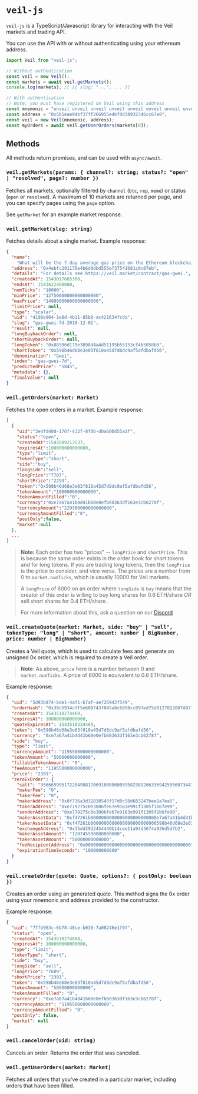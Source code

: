 # `veil-js`

`veil-js` is a TypeScript/Javascript library for interacting with the Veil markets and trading API.

You can use the API with or without authenticating using your ethereum address.

```typescript
import Veil from "veil-js";

// Without authentication
const veil = new Veil();
const markets = await veil.getMarkets();
console.log(markets); // [{ slug: "...", ... }]

// With authentication
// Note: you must have registered on Veil using this address
const mnemonic = "unveil unveil unveil unveil unveil unveil unveil unveil unveil unveil unveil unveil";
const address = "0x5b5eae94bf37ff266955e46fdd38932346cc67e8";
const veil = new Veil(mnemonic, address);
const myOrders = await veil.getUserOrders(markets[0]);
```

## Methods

All methods return promises, and can be used with `async/await`.

### `veil.getMarkets(params: { channel?: string; status?: "open" | "resolved", page?: number })`

Fetches all markets, optionally filtered by `channel` (`btc`, `rep`, `meme`) or status (`open` or `resolved`). A maximum of 10 markets are returned per page, and you can specify pages using the `page` option.

See `getMarket` for an example market response.

### `veil.getMarket(slug: string)`

Fetches details about a single market. Example response:
```json
{
  "name":
    "What will be the 7-day average gas price on the Ethereum blockchain at 12am UTC on December 1, 2018?",
  "address": "0x4ebfc291176e4b6d0dbd555ef37541681c0c07eb",
  "details": "For details see https://veil.market/contract/gas-gwei.",
  "createdAt": 1543017685308,
  "endsAt": 1543622400000,
  "numTicks": "10000",
  "minPrice": "12750000000000000000",
  "maxPrice": "14980000000000000000",
  "limitPrice": null,
  "type": "scalar",
  "uid": "4190e964-1e8d-4b11-85b8-ac421634fcda",
  "slug": "gas-gwei-7d-2018-12-01",
  "result": null,
  "longBuybackOrder": null,
  "shortBuybackOrder": null,
  "longToken": "0x88596d175e3098d4a4d51195b55153cf4b5058b8",
  "shortToken": "0x598b46d68e3e03f810a45d7d8dc9af5afdbafd56",
  "denomination": "Gwei",
  "index": "gas-gwei-7d",
  "predictedPrice": "5845",
  "metadata": {},
  "finalValue": null
}
```

### `veil.getOrders(market: Market)`

Fetches the open orders in a market. Example response:
```json
[  
  {  
    "uid":"3e4fd40d-176f-432f-8f0b-d0a600d55a1f",
    "status":"open",
    "createdAt":1543509213537,
    "expiresAt":100000000000000,
    "type":"limit",
    "tokenType":"short",
    "side":"buy",
    "longSide":"sell",
    "longPrice":"7707",
    "shortPrice":"2293",
    "token":"0x598b46d68e3e03f810a45d7d8dc9af5afdbafd56",
    "tokenAmount":"100000000000000",
    "tokenAmountFilled":"0",
    "currency":"0xe7a67a41b4d41b60e0efb60363df163e3cb6278f",
    "currencyAmount":"229300000000000000",
    "currencyAmountFilled":"0",
    "postOnly":false,
    "market":null
  },
  ...
]
```

> **Note:** Each order has two "prices" -- `longPrice` and `shortPrice`. This is because the same order exists in the order book for short tokens and for long tokens. If you are trading long tokens, then the `longPrice` is the price to consider, and vice versa. The prices are a number from 0 to `market.numTicks`, which is usually 10000 for Veil markets.
> 
> A `longPrice` of 6000 on an order where `longSide` is `buy` means that the creator of this order is willing to buy long shares for 0.6 ETH/share *OR* sell short shares for 0.4 ETH/share.
> 
> For more information about this, ask a question on our [Discord](https://discord.gg/RcWDAr9)

### `veil.createQuote(market: Market, side: "buy" | "sell", tokenType: "long" | "short", amount: number | BigNumber, price: number | BigNumber)`

Creates a Veil quote, which is used to calculate fees and generate an unsigned 0x order, which is required to create a Veil order.

> **Note**: As above, `price` here is a number between 0 and `market.numTicks`. A price of 6000 is equivalent to 0.6 ETH/share.

Example response:
```json
{
  "uid": "5d93b874-bde1-4af1-b7af-ae726943f549",
  "orderHash": "0x39c5934cff5e608743f845a8c6950cc897ed75d8127023887d9715fa3c60c27c",
  "createdAt": 1543510274469,
  "expiresAt": 100000000000000,
  "quoteExpiresAt": 1543510334469,
  "token": "0x598b46d68e3e03f810a45d7d8dc9af5afdbafd56",
  "currency": "0xe7a67a41b4d41b60e0efb60363df163e3cb6278f",
  "side": "buy",
  "type": "limit",
  "currencyAmount": "119550000000000000",
  "tokenAmount": "50000000000000",
  "fillableTokenAmount": "0",
  "feeAmount": "1195500000000000",
  "price": "2391",
  "zeroExOrder": {
    "salt": "35666599517228498817069108086005958238926633694259560734477953229163342485507",
    "makerFee": "0",
    "takerFee": "0",
    "makerAddress": "0x8f736a3d32838545f17d0c58d683247bee1a7ea5",
    "takerAddress": "0xe779275c0e3006fe67e9163e991f1305f1b6fe99",
    "senderAddress": "0xe779275c0e3006fe67e9163e991f1305f1b6fe99",
    "makerAssetData": "0xf47261b0000000000000000000000000e7a67a41b4d41b60e0efb60363df163e3cb6278f",
    "takerAssetData": "0xf47261b0000000000000000000000000598b46d68e3e03f810a45d7d8dc9af5afdbafd56",
    "exchangeAddress": "0x35dd2932454449b14cee11a94d3674a936d5d7b2",
    "makerAssetAmount": "120745500000000000",
    "takerAssetAmount": "50000000000000",
    "feeRecipientAddress": "0x0000000000000000000000000000000000000000",
    "expirationTimeSeconds": "100000000600"
  }
}
```

### `veil.createOrder(quote: Quote, options?: { postOnly: boolean })`

Creates an order using an generated quote. This method signs the 0x order using your mnemonic and address provided to the constructor.

Example response:
```json
{
  "uid": "77fb963c-6b78-48ce-b030-7a08246e1f9f",
  "status": "open",
  "createdAt": 1543510274884,
  "expiresAt": 100000000000000,
  "type": "limit",
  "tokenType": "short",
  "side": "buy",
  "longSide": "sell",
  "longPrice": "7609",
  "shortPrice": "2391",
  "token": "0x598b46d68e3e03f810a45d7d8dc9af5afdbafd56",
  "tokenAmount": "50000000000000",
  "tokenAmountFilled": "0",
  "currency": "0xe7a67a41b4d41b60e0efb60363df163e3cb6278f",
  "currencyAmount": "119550000000000000",
  "currencyAmountFilled": "0",
  "postOnly": false,
  "market": null
}
```

### `veil.cancelOrder(uid: string)`

Cancels an order. Returns the order that was canceled.

### `veil.getUserOrders(market: Market)`

Fetches all orders that you've created in a particular market, including orders that have been filled.
